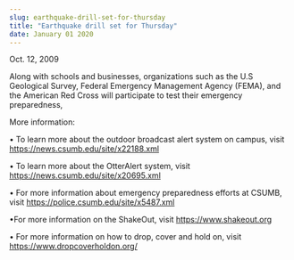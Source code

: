 ```yaml
---
slug: earthquake-drill-set-for-thursday
title: "Earthquake drill set for Thursday"
date: January 01 2020
---
```


 
<p>Oct. 12, 2009</p>
<p>
  Along with schools and businesses, organizations such as the U.S Geological
  Survey, Federal Emergency Management Agency (FEMA), and the American Red Cross
  will participate to test their emergency preparedness,
</p>
<p>More information:</p>
<p>
  • To learn more about the outdoor broadcast alert system on campus, visit
  <a href="https://news.csumb.edu/site/x22188.xml"
    >https://news.csumb.edu/site/x22188.xml</a
  >
</p>
<p>
  • To learn more about the OtterAlert system, visit
  <a
    href="https://news.csumb.edu/site/x20695.xml"
    title="https://news.csumb.edu/site/x20695.xml"
    >https://news.csumb.edu/site/x20695.xml</a
  >
</p>
<p>
  • For more information about emergency preparedness efforts at CSUMB, visit
  <a href="https://police.csumb.edu/site/x5487.xml"
    >https://police.csumb.edu/site/x5487.xml</a
  >
</p>
<p>
  •For more information on the ShakeOut, visit
  <a href="https://www.shakeout.org/">https://www.shakeout.org</a>
</p>
<p>
  • For more information on how to drop, cover and hold on, visit
  <a
    href="https://www.dropcoverholdon.org/"
    title="https://www.dropcoverholdon.org/"
    >https://www.dropcoverholdon.org/</a
  >
</p>
<p></p>
 
